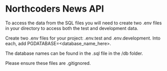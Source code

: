 # Northcoders News API

To access the data from the SQL files you will need to create two .env files in your directory to access both the test and development data.

Create two .env files for your project: .env.test and .env.development. Into each, add PGDATABASE=<database_name_here>.

The database names can be found in the .sql file in the /db folder.

Please ensure these files are .gitignored.

